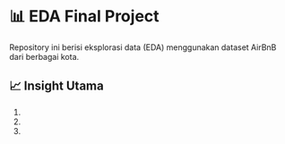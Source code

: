 # 📊 EDA Final Project
Repository ini berisi eksplorasi data (EDA) menggunakan dataset AirBnB dari berbagai kota.

## 📈 Insight Utama
1.
2.
3. 
